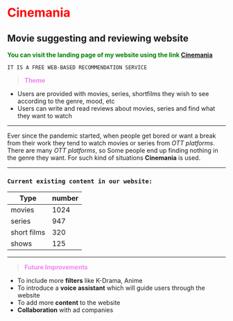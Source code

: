 # <span style="color: Red;">**Cinemania**
## Movie suggesting and reviewing website
<span style="color: green;">__You can visit the landing page of my website using the link [Cinemania](https://github.com/SahasraReddy22/Cognizance/blob/main/Task-3.png)</span>__ 

``IT IS A FREE WEB-BASED RECOMMENDATION SERVICE``

> <span style="color: violet;">__Theme__

* Users are provided with movies, series, shortfilms they wish to see according to the genre, mood, etc
* Users can write and read reviews about movies, series and find what they want to watch

---
 Ever since the pandemic started, when people get bored or want a break from their work they tend to watch movies or series from *OTT platforms*. <br>There are many *OTT platforms*, so Some people end up finding nothing in the genre they want.
For such kind of situations __**Cinemania**__ is used.

<hr>

### ``Current existing content in our website:``
 | Type   | number |
 |--------| -------|
 | movies |  1024  |
 | series |  947   |
 | short films| 320|
 | shows | 125|
 ---
 

> <span style="color: violet;">__Future Improvements__

*  To include more __filters__ like K-Drama, Anime
*  To introduce a **voice assistant** which will guide users through the website
* To add more **content** to the website 
* __Collaboration__ with ad companies


